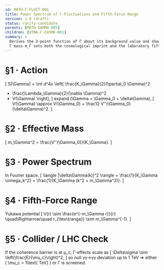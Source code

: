```yaml
---
id: MATH-Γ-FLUCT-001
title: Power Spectrum of Γ-Fluctuations and Fifth-Force Range
version: 1.0 (draft)
status: ratify-candidate
parents: [MATH-GAMMA-005]
children: [DYNA-Γ-COSMO-001]
summary: >
  Derives the 2-point function of Γ about its background value and shows how the
  Γ mass m_Γ sets both the cosmological imprint and the laboratory fifth-force bound.
---
```


# §1 · Action
\[
S[\Gamma] = \int d^4x \left[
\frac{K_\Gamma}{2}(\partial_0 \Gamma)^2
- \frac{\Lambda_\Gamma}{2}(\nabla \Gamma)^2
- V(\Gamma)
\right],
\]
expand \(\Gamma = \Gamma_0 + \delta\Gamma\), 
\[
V(\Gamma) \approx V(\Gamma_0) + \frac12 V''(\Gamma_0) (\delta\Gamma)^2.
\]

# §2 · Effective Mass
\[
m_\Gamma^2 = \frac{V''(\Gamma_0)}{K_\Gamma}.
\]

# §3 · Power Spectrum
In Fourier space,
\[
\langle |\delta\Gamma(k)|^2 \rangle
= \frac{1}{K_\Gamma \omega_k^2}
= \frac{1}{K_\Gamma (k^2 + m_\Gamma^2)}.
\]

# §4 · Fifth-Force Range
Yukawa potential
\[
V(r) \sim \frac{e^{-m_\Gamma r}}{r}
\quad\Rightarrow\quad
r_{\text{range}} \sim m_\Gamma^{-1}.
\]

# §5 · Collider / LHC Check
If the coherence barrier is at μ_c, Γ-effects scale as
\[
\Delta\sigma \sim \left(\frac{E}{\mu_c}\right)^2,
\]
so null γγ→γγ deviation up to 1 TeV ⇒ either \( \mu_c > 1\text{ TeV} \) or Γ is screened.
